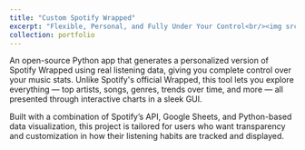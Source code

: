 ```yaml
---
title: "Custom Spotify Wrapped"
excerpt: "Flexible, Personal, and Fully Under Your Control<br/><img src='/images/Interface_Showcase.gif'>"
collection: portfolio
---
```


An open-source Python app that generates a personalized version of Spotify Wrapped using real listening data, giving you complete control over your music stats. Unlike Spotify's official Wrapped, this tool lets you explore everything — top artists, songs, genres, trends over time, and more — all presented through interactive charts in a sleek GUI.

Built with a combination of Spotify’s API, Google Sheets, and Python-based data visualization, this project is tailored for users who want transparency and customization in how their listening habits are tracked and displayed.

